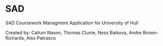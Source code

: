# SAD
SAD Coursework Managment Application for University of Hull

Created by:
Callum Nason, Thomas Clunie, Ness Baikova, Andre Brown-Richards, Alex Patrascu
